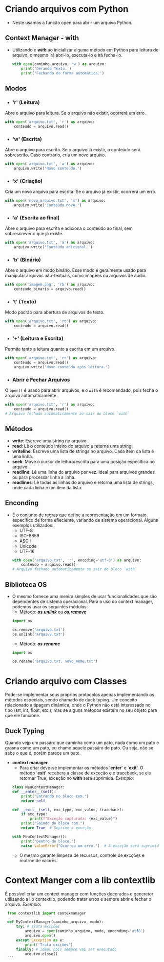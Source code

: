 # Criando arquivos com Python
- Neste usamos a função open para abrir um arquivo Python.

## Context Manager - with
- Utilizando o **_with_** ao inicializar alguma método em Python para leitura de arquivo, o mesmo irá abri-lo, executa-lo e irá fecha-lo.
    ```Python
    with open(caminho_arquivo, 'w') as arquivo:
        print('Gerando Texto.')
        print('Fechando de forma automática.')

    ```

## Modos
- ### **'r'** (Leitura)
Abre o arquivo para leitura. Se o arquivo não existir, ocorrerá um erro.
```python
with open('arquivo.txt', 'r') as arquivo:
    conteudo = arquivo.read()
```

- ### **'w'** (Escrita)
Abre o arquivo para escrita. Se o arquivo já existir, o conteúdo será sobrescrito. Caso contrário, cria um novo arquivo.
```python
with open('arquivo.txt', 'w') as arquivo:
    arquivo.write('Novo conteúdo.')
```

- ### **'x'** (Criação)
Cria um novo arquivo para escrita. Se o arquivo já existir, ocorrerá um erro.
```python
with open('novo_arquivo.txt', 'x') as arquivo:
    arquivo.write('Conteúdo novo.')
```

- ### **'a'** (Escrita ao final)
Abre o arquivo para escrita e adiciona o conteúdo ao final, sem sobrescrever o que já existe.
```python
with open('arquivo.txt', 'a') as arquivo:
    arquivo.write('Conteúdo adicional.')
```

- ### **'b'** (Binário)
Abre o arquivo em modo binário. Esse modo é geralmente usado para manipular arquivos não-textuais, como imagens ou arquivos de áudio.
```python
with open('imagem.png', 'rb') as arquivo:
    conteudo_binario = arquivo.read()
```

- ### **'t'** (Texto)
Modo padrão para abertura de arquivos de texto.
```python
with open('arquivo.txt', 'rt') as arquivo:
    conteudo = arquivo.read()
```

- ### **'+'** (Leitura e Escrita)
Permite tanto a leitura quanto a escrita em um arquivo.
```python
with open('arquivo.txt', 'r+') as arquivo:
    conteudo = arquivo.read()
    arquivo.write('Novo conteúdo após leitura.')
```

- ### **Abrir e Fechar Arquivos**
O `open()` é usado para abrir arquivos, e o `with` é recomendado, pois fecha o arquivo automaticamente.
```python
with open('arquivo.txt', 'r') as arquivo:
    conteudo = arquivo.read()
# Arquivo fechado automaticamente ao sair do bloco `with`
```

## Métodos
- **write**: Escreve uma string no arquivo.
- **read**: Lê o conteúdo inteiro do arquivo e retorna uma string.
- **writeline**: Escreve uma lista de strings no arquivo. Cada item da lista é uma linha.
- **seek**: Move o cursor de leitura/escrita para uma posição específica no arquivo.
- **readline**: Lê uma linha do arquivo por vez. Ideal para arquivos grandes ou para processar linha a linha.
- **readlines**: Lê todas as linhas do arquivo e retorna uma lista de strings, onde cada linha é um item da lista.


## Enconding
- É o conjunto de regras que define a representação em um formato específico de forma efieciente, variando de sistema operacional. Alguns exemplos utilizados:
    - UTF-8
    - ISO-8859
    - ASCII
    - Unicode
    - UTF-16
    ```python
    with open('arquivo.txt', 'r', encoding='utf-8') as arquivo:
        conteudo = arquivo.read()
    # Arquivo fechado automaticamente ao sair do bloco `with`
    ```

## Biblioteca OS
- O mesmo fornece uma menira simples de usar funcionalidades que são dependentes de sistema operacional. Para o uso do context manager, podemos usar os seguintes módulos:
    - Método: ***os.unlink*** ou ***os.remove***
    ```python
    import os

    os.remove('arquivo.txt')
    os.unlink('arquivv.txt')
    ```
    - Método: ***os.rename***
    ```python
    import os
    
    os.rename('arquivo.txt. novo_nome.txt')
    ```

# Criando arquivo com Classes
Pode-se implementar seus próprios protocolos apenas implementando os métodos especiais, sendo chamado de duck typing. Um conceito relacionado a tipagem dinâmica, onde o Python não está interessado no tipo (srt, int, float, etc.), mas se alguns métodos existem no seu objeto para que ele funcione.

## Duck Typing
Quando vejp um passáro que caminha como um pato, nada como um pato e grasna como um pato, eu chamo aquele passáro de pato. Ou seja, não se sabe o que é, porém parece um pato. 

- __context manager__
    - Para criar deve-se implementar os métodos '__enter__' e '__exit__'. O método '__exit__' recebera a classe de exceção e o traceback, se ele retornar True, exceção no __with__ será suprimida. *Exemplo*:
    ```Python
    class MeuContextManager:
    def __enter__(self):
        print("Entrando no bloco com.")
        return self

    def __exit__(self, exc_type, exc_value, traceback):
        if exc_type:
            print(f"Exceção capturada: {exc_value}")
        print("Saindo do bloco com.")
        return True  # Suprime a exceção

    with MeuContextManager():
        print("Dentro do bloco.")
        raise ValueError("Ocorreu um erro.")  # A exceção será suprimida

    ```
    - O mesmo garante limpeza de recursos, controle de excções e reotrne de valores.

# Context Manger com a lib contextlib
É possível criar um context manager com funções decorados e generetor utilizando a lib contextlib, podendo tratar erros e sempre abrir e fechar o arquivo. *Exemplo*:
   ```Python
    from contextlib import contexmanager

    def MyContextManager(caminho_arquivo, modo):
        try: # Trata excções
            arquivo = open(caminho_arquivo, modo, enconding='utf8')
            arquivo.open()
        except Exception as e:
            print('Trata excções')
        finally: # ideal pois sempre vai ser executado
            arquivo.close()
    ```